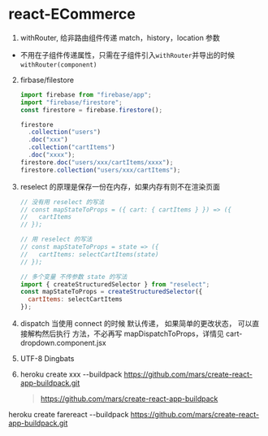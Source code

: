 # react-ECommerce

1. withRouter, 给非路由组件传递 match，history，location 参数

- 不用在子组件传递属性，只需在子组件引入`withRouter`并导出的时候 `withRouter(component)`

2. firbase/filestore

   ```javascript
   import firebase from "firebase/app";
   import "firebase/firestore";
   const firestore = firebase.firestore();

   firestore
     .collection("users")
     .doc("xxx")
     .collection("cartItems")
     .doc("xxxx");
   firestore.doc("users/xxx/cartItems/xxxx");
   firestore.collection("users/xxx/cartItems");
   ```

3. reselect 的原理是保存一份在内存，如果内存有则不在渲染页面

   ```javascript
   // 没有用 reselect 的写法
   // const mapStateToProps = ({ cart: { cartItems } }) => ({
   //   cartItems
   // });

   // 用 reselect 的写法
   // const mapStateToProps = state => ({
   //   cartItems: selectCartItems(state)
   // });

   // 多个变量 不传参数 state 的写法
   import { createStructuredSelector } from "reselect";
   const mapStateToProps = createStructuredSelector({
     cartItems: selectCartItems
   });
   ```

4. dispatch 当使用 connect 的时候 默认传递， 如果简单的更改状态， 可以直接解构然后执行 方法，不必再写 mapDispatchToProps，详情见 cart-dropdown.component.jsx

5. UTF-8 Dingbats
6. heroku create xxx --buildpack https://github.com/mars/create-react-app-buildpack.git
   > https://github.com/mars/create-react-app-buildpack

heroku create farereact --buildpack https://github.com/mars/create-react-app-buildpack.git
